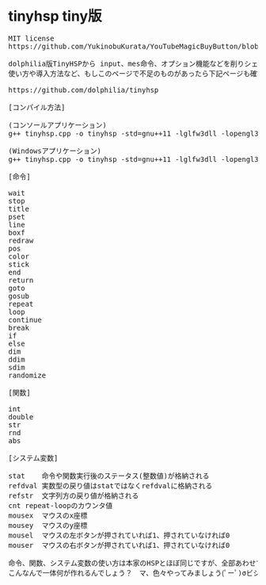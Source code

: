 # tinyhsp tiny版
<pre>
MIT license
https://github.com/YukinobuKurata/YouTubeMagicBuyButton/blob/master/MIT-LICENSE.txt

dolphilia版TinyHSPから input、mes命令、オプション機能などを削りシェイプアップしたものです。
使い方や導入方法など、もしこのページで不足のものがあったら下記ページも確認してみてください。

https://github.com/dolphilia/tinyhsp

[コンパイル方法]

(コンソールアプリケーション)
g++ tinyhsp.cpp -o tinyhsp -std=gnu++11 -lglfw3dll -lopengl32

(Windowsアプリケーション)
g++ tinyhsp.cpp -o tinyhsp -std=gnu++11 -lglfw3dll -lopengl32 -mwindows

[命令]

wait
stop
title
pset
line
boxf
redraw
pos
color
stick
end
return
goto
gosub
repeat
loop
continue
break
if
else
dim
ddim
sdim
randomize

[関数]

int
double
str
rnd
abs

[システム変数]

stat	命令や関数実行後のステータス(整数値)が格納される
refdval	実数型の戻り値はstatではなくrefdvalに格納される
refstr	文字列方の戻り値が格納される
cnt	repeat-loopのカウンタ値
mousex	マウスのx座標
mousey	マウスのy座標
mousel	マウスの左ボタンが押されていれば1、押されていなければ0
mouser	マウスの右ボタンが押されていれば1、押されていなければ0

命令、関数、システム変数の使い方は本家のHSPとほぼ同じですが、全部あわせても40個に満たない、まさにタイニーなプログラム言語となっています。
こんなんで一体何が作れるんでしょう？　マ、色々やってみましょう(ﾟーﾟ)σビシッ
</pre>
